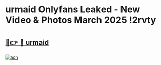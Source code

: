 # urmaid Onlyfans Leaked - New Video & Photos March 2025 !2rvty

# <h2><a href="https://7hb5hh.iuczelnia.edu.pl?title=urmaid&ref=2rvty">🔗👉 🔴 urmaid</a></h2>

[![acn](https://github.com/user-attachments/assets/0f9c940e-d8b0-45ae-aac7-cd30a18b3e1c)](https://7hb5hh.iuczelnia.edu.pl?title=urmaid&ref=2rvty)

